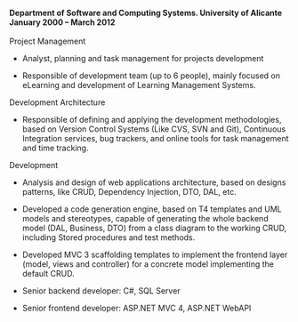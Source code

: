 **Department of Software and Computing Systems. University of Alicante**  
<span class="label label-default"><strong>January 2000 – March 2012</strong></span>    
<br />
<i class="icon-thumbs-up" style="font-size:large;"></i> Project Management  

- Analyst, planning and task management for projects development

- Responsible of development team (up to 6 people), mainly focused on <span class="text-warning">eLearning</span> and development of Learning Management Systems.  

<i class="icon-code-fork" style="font-size:large;"></i> Development Architecture  

- Responsible of defining and applying the development methodologies, based on <span class="text-warning">Version Control Systems</span> (Like CVS, SVN and Git), Continuous Integration services, bug trackers, and online tools for task management and time tracking.

<i class="icon-code" style="font-size:large;"></i> Development  

- Analysis and design of web applications architecture, based on designs patterns, like CRUD, Dependency Injection, DTO, DAL, etc.

- Developed a code generation engine, based on T4 templates and UML models and stereotypes, capable of generating the whole backend model (DAL, Business, DTO) from a class diagram to the working CRUD, including Stored procedures and test methods.

- Developed MVC 3 <span class="text-warning">scaffolding</span> templates to implement the frontend layer (model, views and controller) for a concrete model implementing the default CRUD.

- Senior backend developer: C#, SQL Server

- Senior frontend developer: ASP.NET MVC 4, ASP.NET WebAPI